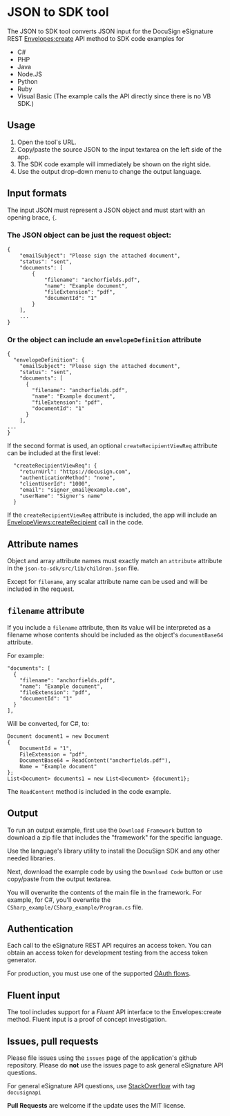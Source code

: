 # JSON to SDK tool
The JSON to SDK tool converts JSON input for the 
DocuSign eSignature REST 
[Envelopes:create](https://developers.docusign.com/docs/esign-rest-api/reference/Envelopes/Envelopes/create/)
API method to SDK 
code examples for

* C#
* PHP
* Java
* Node.JS
* Python
* Ruby
* Visual Basic (The example calls the API directly since there is no VB SDK.)

## Usage
1. Open the tool's URL.
1. Copy/paste the source JSON to the input textarea on the left side of the app.
1. The SDK code example will immediately be shown on the right side.
1. Use the output drop-down menu to change the output language.

## Input formats

The input JSON must represent a JSON object and must start with an opening brace, `{`.

### The JSON object can be just the request object:

````
{
    "emailSubject": "Please sign the attached document",
    "status": "sent",
    "documents": [
        {
            "filename": "anchorfields.pdf",
            "name": "Example document",
            "fileExtension": "pdf",
            "documentId": "1"
        }
    ],
    ...
}
````

### Or the object can include an `envelopeDefinition` attribute
````
{
  "envelopeDefinition": {
    "emailSubject": "Please sign the attached document",
    "status": "sent",
    "documents": [
      {
        "filename": "anchorfields.pdf",
        "name": "Example document",
        "fileExtension": "pdf",
        "documentId": "1"
      }
    ],
...
}
````

If the second format is used, an optional `createRecipientViewReq`
attribute can be included at the first level:

````
  "createRecipientViewReq": {
    "returnUrl": "https://docusign.com",
    "authenticationMethod": "none",
    "clientUserId": "1000",
    "email": "signer_email@example.com",
    "userName": "Signer's name"
  }
````
If the `createRecipientViewReq` attribute is included, the app 
will include an 
[EnvelopeViews:createRecipient](https://developers.docusign.com/docs/esign-rest-api/reference/Envelopes/EnvelopeViews/createRecipient/)
call in the code.

## Attribute names
Object and array attribute names must exactly match an `attribute` attribute in the 
`json-to-sdk/src/lib/children.json` file.

Except for `filename`, any scalar attribute name can be used and will be included in the request.

## `filename` attribute
If you include a `filename` attribute, then its value will
be interpreted as a filename whose contents should be included
as the object's `documentBase64` attribute.

For example:
````
"documents": [
  {
    "filename": "anchorfields.pdf",
    "name": "Example document",
    "fileExtension": "pdf",
    "documentId": "1"
  }
],
````

Will be converted, for C#, to:
````
Document document1 = new Document
{
	DocumentId = "1",  
	FileExtension = "pdf",  
	DocumentBase64 = ReadContent("anchorfields.pdf"),
	Name = "Example document" 
};
List<Document> documents1 = new List<Document> {document1};
````

The `ReadContent` method is included in the code example.

## Output
To run an output example, first use the `Download Framework`
button to download a zip file that includes the "framework" 
for the specific language.

Use the language's library utility to install the 
DocuSign SDK and any other needed libraries.

Next, download the example code by using the `Download Code`
button or use copy/paste from the output textarea. 

You will overwrite the contents of the main file in the
framework. For example, for C#, you'll overwrite the 
`CSharp_example/CSharp_example/Program.cs` file.

## Authentication
Each call to the eSignature REST API requires an access token.
You can obtain an access token for development testing
from the access token generator.

For production, you must use one of the supported
[OAuth flows](https://developers.docusign.com/docs/platform/auth/choose/).

## Fluent input
The tool includes support for a *Fluent* API interface
to the Envelopes:create method. Fluent input is a 
proof of concept investigation.

## Issues, pull requests
Please file issues using the `issues` page of the application's
github repository. Please do **not** use the issues 
page to ask general eSignature API questions.

For general eSignature API questions, use 
[StackOverflow](https://stackoverflow.com) with tag
`docusignapi`

**Pull Requests** are welcome if the update uses the
MIT license.

